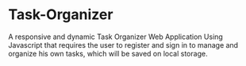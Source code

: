 # Task-Organizer
A  responsive and dynamic Task Organizer Web Application Using Javascript that requires the user to register and sign in to manage and organize his own tasks,  which will be saved on local storage.
